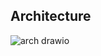 ## Architecture

![arch drawio](https://github.com/user-attachments/assets/b24e1d9f-9e3d-4553-b794-5030fc81b55a)
